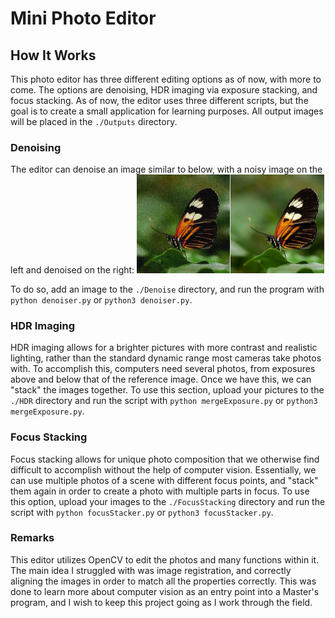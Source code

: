 # Mini Photo Editor

## How It Works
This photo editor has three different editing options as of now, with more to come. The options are denoising, HDR imaging via exposure stacking, and focus stacking. As of now, the editor uses three different scripts, but the goal is to create a small application for learning purposes. All output images will be placed in the `./Outputs` directory.

### Denoising
The editor can denoise an image similar to below, with a noisy image on the left and denoised on the right: 
<img src="noisy_image.png" alt="drawing" width="300"></img>

To do so, add an image to the `./Denoise` directory, and run the program with `python denoiser.py` or `python3 denoiser.py`. 

### HDR Imaging 
HDR imaging allows for a brighter pictures with more contrast and realistic lighting, rather than the standard dynamic range most cameras take photos with. To accomplish this, computers need several photos, from exposures above and below that of the reference image. Once we have this, we can "stack" the images together. To use this section, upload your pictures to the `./HDR` directory and run the script with `python mergeExposure.py` or `python3 mergeExposure.py`. 

### Focus Stacking
Focus stacking allows for unique photo composition that we otherwise find difficult to accomplish without the help of computer vision. Essentially, we can use multiple photos of a scene with different focus points, and "stack" them again in order to create a photo with multiple parts in focus. To use this option, upload your images to the `./FocusStacking` directory and run the script with `python focusStacker.py` or `python3 focusStacker.py`. 

### Remarks
This editor utilizes OpenCV to edit the photos and many functions within it. The main idea I struggled with was image registration, and correctly aligning the images in order to match all the properties correctly. This was done to learn more about computer vision as an entry point into a Master's program, and I wish to keep this project going as I work through the field.
